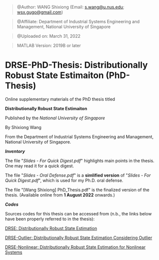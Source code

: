 > @Author: WANG Shixiong (Email: <s.wang@u.nus.edu>; <wsx.gugo@gmail.com>)

> @Affiliate: Department of Industrial Systems Engineering and Management, National University of Singapore

> @Uploaded on: March 31, 2022

> MATLAB Version: 2019B or later

# DRSE-PhD-Thesis: Distributionally Robust State Estimaiton (PhD-Thesis)

Online supplementary materials of the PhD thesis titled 

**Distributionally Robust State Estimaiton**

Published by the _National University of Singapore_ 

By Shixiong Wang

From the Department of Industrial Systems Engineering and Management, National University of Singapore.

***Inventory***

The file "_Slides - For Quick Digest.pdf_" highlights main points in the thesis. One may read it for a quick digest.

The file "_Slides - Oral Defense.pdf_" is a **simlified version** of "_Slides - For Quick Digest.pdf_", which is used for my Ph.D. oral defense.

The file "[Wang Shixiong] PhD_Thesis.pdf" is the finalized version of the thesis. (Available online from **1 August 2022** onwards.)

***Codes***

Sources codes for this thesis can be accessed from (n.b., the links below have been properly referred to in the thesis):

[DRSE: Distributionally Robust State Estimation](https://github.com/Spratm-Asleaf/DRSE)

[DRSE-Outlier: Distributionally Robust State Estimation Considering Outlier](https://github.com/Spratm-Asleaf/DRSE-Outlier)

[DRSE-Nonlinear: Distributionally Robust State Estimation for Nonlinear Systems](https://github.com/Spratm-Asleaf/DRSE-Nonlinear)


